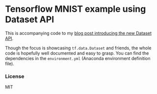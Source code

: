 Tensorflow MNIST example using Dataset API
==========================================

This is accompanying code to my [blog post introducing the new Dataset API](https://cjalmeida.net/blog/tensorflow-mnist/).

Though the focus is showcasing `tf.data.Dataset` and friends, the whole code is hopefully well documented and easy
to grasp. You can find the dependencies in the `environment.yml` (Anaconda environment definition file).

### License

MIT